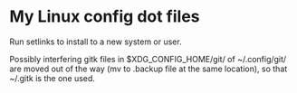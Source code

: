 # My Linux config dot files

Run setlinks to install to a new system or user.

Possibly interfering gitk files in $XDG_CONFIG_HOME/git/ of ~/.config/git/ are
moved out of the way (mv to .backup file at the same location), so that ~/.gitk
is the one used.

